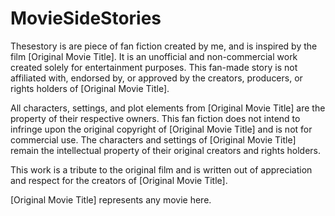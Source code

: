 # MovieSideStories

Thesestory is are piece of fan fiction created by me, and is inspired by the film [Original Movie Title]. It is an unofficial and non-commercial work created solely for entertainment purposes. This fan-made story is not affiliated with, endorsed by, or approved by the creators, producers, or rights holders of [Original Movie Title].

All characters, settings, and plot elements from [Original Movie Title] are the property of their respective owners. This fan fiction does not intend to infringe upon the original copyright of [Original Movie Title] and is not for commercial use. The characters and settings of [Original Movie Title] remain the intellectual property of their original creators and rights holders.

This work is a tribute to the original film and is written out of appreciation and respect for the creators of [Original Movie Title].

[Original Movie Title] represents any movie here.

